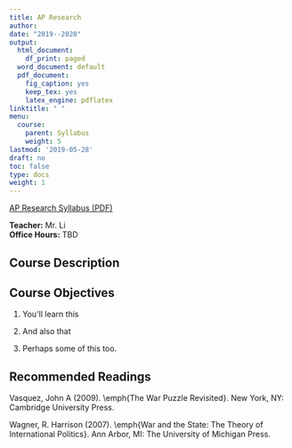```yaml
---
title: AP Research
author: 
date: "2019--2020"
output:
  html_document:
    df_print: paged
  word_document: default
  pdf_document:
    fig_caption: yes
    keep_tex: yes
    latex_engine: pdflatex
linktitle: " "
menu:
  course:
    parent: Syllabus
    weight: 5
lastmod: '2019-05-28'
draft: no
toc: false
type: docs
weight: 1
---
```



[AP Research Syllabus (PDF)](/ap-research/course/syllabus.pdf)

**Teacher:** Mr. Li  
**Office Hours:** TBD

## Course Description

## Course Objectives

1. You'll learn this

2. And also that

3. Perhaps some of this too.

## Recommended Readings

Vasquez, John A
(2009).
\emph{The War Puzzle Revisited}.
New York, NY: Cambridge University Press.

Wagner, R. Harrison
(2007).
\emph{War and the State: The Theory of International Politics}.
Ann Arbor, MI: The University of Michigan Press.

